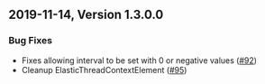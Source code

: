 ## 2019-11-14, Version 1.3.0.0

### Bug Fixes
  * Fixes allowing interval to be set with 0 or negative values ([#92](https://github.com/opendistro-for-elasticsearch/alerting/pull/92))
  * Cleanup ElasticThreadContextElement ([#95](https://github.com/opendistro-for-elasticsearch/alerting/pull/95))
